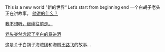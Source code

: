 This is a new world
"新的世界“
Let’s start from beginning
end
一个白胡子老头正在讲故事，
[他讲的什么？](./OldStory/Story.md)

[我不想听，继续往前走。](./Walk/Walk.md)

[老头突然念起了李白的将进酒](./Jiangjinjiu/Jiangjinjiu.md)

这是关于白胡子海贼团和海贼王[路飞](./onepiece/luffy.md)的故事...
